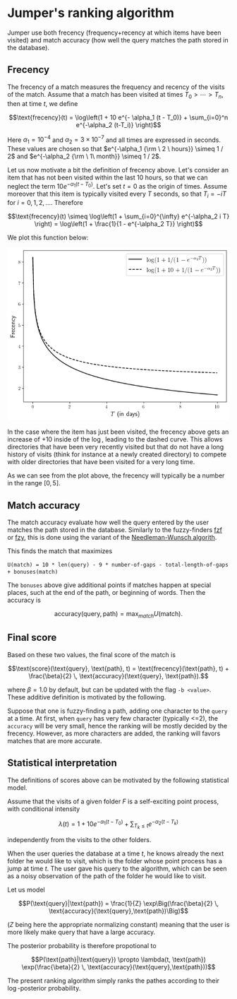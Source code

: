 # Jumper's ranking algorithm


Jumper use both frecency (frequency+recency at which items have been visited) and match accuracy (how well the query matches the path stored in the database).

## Frecency
The frecency of a match measures the frequency and recency of the visits of the match. Assume that a match has been visited at times $T_0 > \cdots > T_n$, then at time $t$, we define
```math
\text{frecency}(t) = \log\left(1 + 10 e^{- \alpha_1 (t - T_0)} + \sum_{i=0}^n e^{-\alpha_2 (t-T_i)} \right)
```
Here $\alpha_1 = 10^{-4}$ and $\alpha_2 = 3 \times 10^{-7}$ and all times are expressed in seconds. These values are chosen so that $e^{-\alpha_1 {\rm \ 2 \ hours}} \simeq 1 / 2$ and  $e^{-\alpha_2 {\rm \ 1\ month}} \simeq 1 / 2$.

Let us now motivate a bit the definition of frecency above. 
Let's consider an item that has not been visited within the last 10 hours, so that we can neglect the term $10 e^{- \alpha_1 (t - T_0)}$. 
Let's set $t=0$ as the origin of times.
Assume moreover that this item is typically visited every $T$ seconds, so that $T_i = - i T$ for $i=0,1,2, \dots$. Therefore
```math
\text{frecency}(t) 
\simeq \log\left(1 + \sum_{i=0}^{\infty} e^{-\alpha_2 i T} \right)
 =  \log\left(1 + \frac{1}{1 - e^{-\alpha_2 T}} \right)
```
We plot this function below:

![alt text](frecency.png)

In the case where the item has just been visited, the frecency above gets an increase of $+10$ inside of the $\log$, leading to the dashed curve. This allows directories that have been very recently visited but that do not have a long history of visits (think for instance at a newly created directory) to compete with older directories that have been visited for a very long time.

As we can see from the plot above, the frecency will typically be a number in the range $[0,5]$.

## Match accuracy

The match accuracy evaluate how well the query entered by the user matches the path stored in the database.
Similarly to the fuzzy-finders [fzf](https://github.com/junegunn/fzf) or [fzy](https://github.com/jhawthorn/fzy), this is done using the variant of the [Needleman-Wunsch algorith](https://en.wikipedia.org/wiki/Needleman–Wunsch_algorithm).

This finds the match that maximizes
```
U(match) = 10 * len(query) - 9 * number-of-gaps - total-length-of-gaps + bonuses(match)
```
The `bonuses` above give additional points if matches happen at special places, such at the end of the path, or beginning of words. Then the accuracy is

```math
\text{accuracy}(\text{query}, \text{path}) = \max_{match} U(\text{match}).

```

## Final score
Based on these two values, the final score of the match is
```math
\text{score}(\text{query}, \text{path}, t) =  \text{frecency}(\text{path}, t) + \frac{\beta}{2} \, \text{accuracy}(\text{query}, \text{path}).
```
where $\beta = 1.0$ by default, but can be updated with the flag `-b <value>`. 
These additive definition is motivated by the following.

Suppose that one is fuzzy-finding a path, adding one character to the `query` at a time.
At first, when `query` has very few character (typically <=2), the `accuracy` will be very small, hence the ranking will be mostly decided by the frecency.
However, as more characters are added, the ranking will favors matches that are more accurate.

## Statistical interpretation

The definitions of scores above can be motivated by the following statistical model.

Assume that the visits of a given folder $F$ is a self-exciting point process, with conditional intensity
```math
\lambda(t) = 1 + 10 e^{-\alpha_1 (t - T_0)} + \sum_{T_k \leq t} e^{-\alpha_2 (t - T_k)}
```
independently from the visits to the other folders.

When the user queries the database at a time $t$, he knows already the next folder he would like to visit, which is the folder whose point process has a jump at time $t$.
The user gave his query to the algorithm, which can be seen as a noisy observation of the path of the folder he would like to visit.

Let us model
```math
P(\text{query}|\text{path}) = \frac{1}{Z} \exp\Big(\frac{\beta}{2} \, \text{accuracy}(\text{query},\text{path})\Big)
```
($Z$ being here the appropriate normalizing constant) meaning that the user is more likely make query that have a large accuracy.

The posterior probability is therefore propotional to
```math
P(\text{path}|\text{query}) \propto \lambda(t, \text{path}) \exp(\frac{\beta}{2} \,  \text{accuracy}(\text{query},\text{path}))
```
The present ranking algorithm simply ranks the pathes according to their $\log$-posterior probability.

